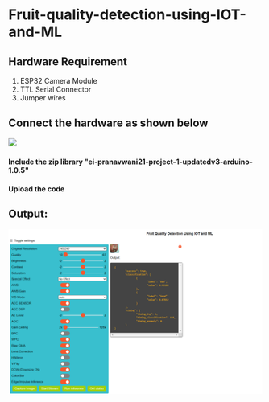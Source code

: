
# Fruit-quality-detection-using-IOT-and-ML

## Hardware Requirement
1. ESP32 Camera Module
2. TTL Serial Connector
3. Jumper wires

## Connect the hardware as shown below
<img src="https://www.circuitschools.com/wp-content/uploads/2021/12/INTERFACING-esp32-cam-WITH-usb-TO-ttl-FTDI-CONVERTER-1.webp">

#### Include the zip library "ei-pranavwani21-project-1-updatedv3-arduino-1.0.5"
#### Upload the code


## Output:
<img src="https://raw.githubusercontent.com/PranavWani21/PranavWani21/main/static/img/mini%20project%20ml%20prediction%20for%20bad%20apple.png">
